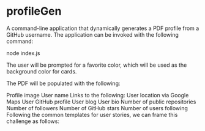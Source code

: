 # profileGen

A command-line application that dynamically generates a PDF profile from a GitHub username. The application can be invoked with the following command:

node index.js

The user will be prompted for a favorite color, which will be used as the background color for cards.

The PDF will be populated with the following:

Profile image
User name
Links to the following:
User location via Google Maps
User GitHub profile
User blog
User bio
Number of public repositories
Number of followers
Number of GitHub stars
Number of users following
Following the common templates for user stories, we can frame this challenge as follows:
